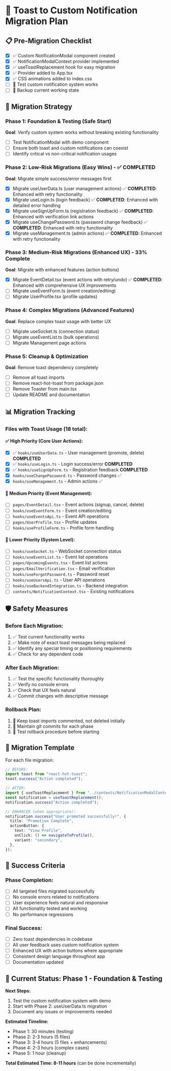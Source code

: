 # 🚀 Toast to Custom Notification Migration Plan

## 📋 Pre-Migration Checklist

- [x] ✅ Custom NotificationModal component created
- [x] ✅ NotificationModalContext provider implemented
- [x] ✅ useToastReplacement hook for easy migration
- [x] ✅ Provider added to App.tsx
- [x] ✅ CSS animations added to index.css
- [ ] 🔄 Test custom notification system works
- [ ] 🔄 Backup current working state

## 🎯 Migration Strategy

### Phase 1: Foundation & Testing (Safe Start)

**Goal**: Verify custom system works without breaking existing functionality

- [ ] Test NotificationModal with demo component
- [ ] Ensure both toast and custom notifications can coexist
- [ ] Identify critical vs non-critical notification usages

### Phase 2: Low-Risk Migrations (Easy Wins) - ✅ COMPLETED

**Goal**: Migrate simple success/error messages first

- [x] Migrate useUserData.ts (user management actions) ✅ **COMPLETED**: Enhanced with retry functionality
- [x] Migrate useLogin.ts (login feedback) ✅ **COMPLETED**: Enhanced with detailed error handling
- [x] Migrate useSignUpForm.ts (registration feedback) ✅ **COMPLETED**: Enhanced with verification link actions
- [x] Migrate useChangePassword.ts (password change feedback) ✅ **COMPLETED**: Enhanced with retry functionality
- [x] Migrate useManagement.ts (admin actions) ✅ **COMPLETED**: Enhanced with retry functionality

### Phase 3: Medium-Risk Migrations (Enhanced UX) - 33% Complete

**Goal**: Migrate with enhanced features (action buttons)

- [x] Migrate EventDetail.tsx (event actions with retry/undo) ✅ **COMPLETED**: Enhanced with comprehensive UX improvements
- [ ] Migrate useEventForm.ts (event creation/editing)
- [ ] Migrate UserProfile.tsx (profile updates)

### Phase 4: Complex Migrations (Advanced Features)

**Goal**: Replace complex toast usage with better UX

- [ ] Migrate useSocket.ts (connection status)
- [ ] Migrate useEventList.ts (bulk operations)
- [ ] Migrate Management page actions

### Phase 5: Cleanup & Optimization

**Goal**: Remove toast dependency completely

- [ ] Remove all toast imports
- [ ] Remove react-hot-toast from package.json
- [ ] Remove Toaster from main.tsx
- [ ] Update README and documentation

## 📊 Migration Tracking

### Files with Toast Usage (18 total):

#### ✅ High Priority (Core User Actions):

- [x] ✅ `hooks/useUserData.ts` - User management (promote, delete) **COMPLETED**
- [x] ✅ `hooks/useLogin.ts` - Login success/error **COMPLETED**
- [x] ✅ `hooks/useSignUpForm.ts` - Registration feedback **COMPLETED**
- [x] `hooks/useChangePassword.ts` - Password changes ✅
- [x] `hooks/useManagement.ts` - Admin actions ✅

#### 🔶 Medium Priority (Event Management):

- [ ] `pages/EventDetail.tsx` - Event actions (signup, cancel, delete)
- [ ] `hooks/useEventForm.ts` - Event creation/editing
- [ ] `hooks/useEventsApi.ts` - Event API operations
- [ ] `pages/UserProfile.tsx` - Profile updates
- [ ] `hooks/useProfileForm.ts` - Profile form handling

#### 🔷 Lower Priority (System Level):

- [ ] `hooks/useSocket.ts` - WebSocket connection status
- [ ] `hooks/useEventList.ts` - Event list operations
- [ ] `pages/UpcomingEvents.tsx` - Event list actions
- [ ] `pages/EmailVerification.tsx` - Email verification
- [ ] `hooks/useForgotPassword.ts` - Password reset
- [ ] `hooks/useUsersApi.ts` - User API operations
- [ ] `hooks/useBackendIntegration.ts` - Backend integration
- [ ] `contexts/NotificationContext.tsx` - Existing notifications

## 🛡️ Safety Measures

### Before Each Migration:

1. ✅ Test current functionality works
2. ✅ Make note of exact toast messages being replaced
3. ✅ Identify any special timing or positioning requirements
4. ✅ Check for any dependent code

### After Each Migration:

1. ✅ Test the specific functionality thoroughly
2. ✅ Verify no console errors
3. ✅ Check that UX feels natural
4. ✅ Commit changes with descriptive message

### Rollback Plan:

1. 🔄 Keep toast imports commented, not deleted initially
2. 🔄 Maintain git commits for each phase
3. 🔄 Test rollback procedure before starting

## 📝 Migration Template

For each file migration:

```typescript
// BEFORE:
import toast from "react-hot-toast";
toast.success("Action completed");

// AFTER:
import { useToastReplacement } from "../contexts/NotificationModalContext";
const notification = useToastReplacement();
notification.success("Action completed");

// ENHANCED (when appropriate):
notification.success("User promoted successfully!", {
  title: "Promotion Complete",
  actionButton: {
    text: "View Profile",
    onClick: () => navigateToProfile(),
    variant: "secondary",
  },
});
```

## 🎯 Success Criteria

### Phase Completion:

- [ ] All targeted files migrated successfully
- [ ] No console errors related to notifications
- [ ] User experience feels natural and responsive
- [ ] All functionality tested and working
- [ ] No performance regressions

### Final Success:

- [ ] Zero toast dependencies in codebase
- [ ] All user feedback uses custom notification system
- [ ] Enhanced UX with action buttons where appropriate
- [ ] Consistent design language throughout app
- [ ] Documentation updated

## 🚦 Current Status: Phase 1 - Foundation & Testing

**Next Steps:**

1. Test the custom notification system with demo
2. Start with Phase 2: useUserData.ts migration
3. Document any issues or improvements needed

**Estimated Timeline:**

- Phase 1: 30 minutes (testing)
- Phase 2: 2-3 hours (5 files)
- Phase 3: 3-4 hours (5 files + enhancements)
- Phase 4: 2-3 hours (complex cases)
- Phase 5: 1 hour (cleanup)

**Total Estimated Time: 8-11 hours** (can be done incrementally)
